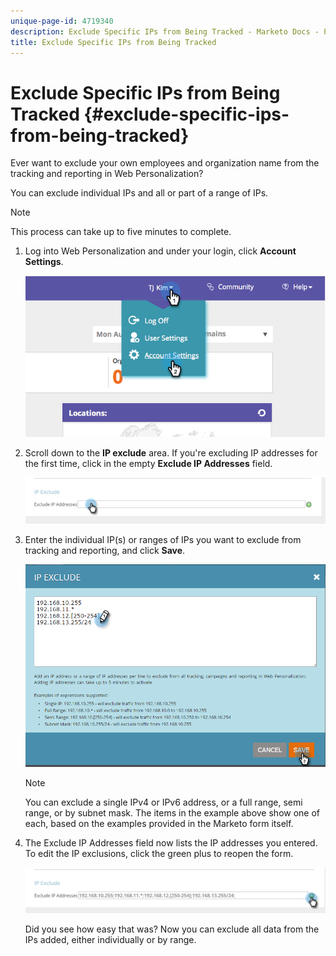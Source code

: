 ```yaml
---
unique-page-id: 4719340
description: Exclude Specific IPs from Being Tracked - Marketo Docs - Product Documentation
title: Exclude Specific IPs from Being Tracked
---
```


# Exclude Specific IPs from Being Tracked {#exclude-specific-ips-from-being-tracked}

Ever want to exclude your own employees and organization name from the tracking and reporting in Web Personalization?

You can exclude individual IPs and all or part of a range of IPs.

>[!NOTE]
>
>This process can take up to five minutes to complete.

1. Log into Web Personalization and under your login, click&nbsp;**Account Settings**.

   ![](assets/image2014-11-19-19-3a25-3a41.png)

1. Scroll down to the **IP exclude** area. If you're excluding IP addresses for the first time, click in the empty **Exclude IP Addresses** field.

   ![](assets/image2016-11-4-10-3a27-3a1.png)

1. Enter the individual IP(s) or ranges of IPs you want to exclude from tracking and reporting, and click **Save**.

   ![](assets/exclude-ips-form-hands.png)

   >[!NOTE]
   >
   >You can exclude a single IPv4 or IPv6 address, or a full range, semi range, or by subnet mask. The items in the example above show one of each, based on the examples provided in the Marketo form itself.

1. The Exclude IP Addresses field now lists the IP addresses you entered. To edit the IP exclusions, click the green plus to reopen the form.

   ![](assets/exclude-ips-after.png)

   Did you see how easy that was? Now you can exclude all data from the IPs added, either individually or by range.

